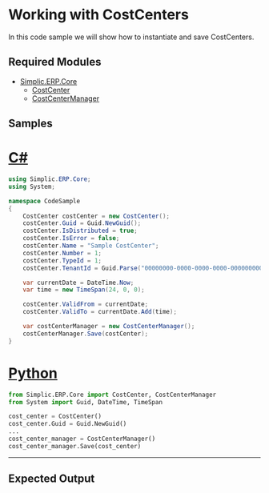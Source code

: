 # Working with CostCenters

In this code sample we will show how to instantiate and save CostCenters.

## Required Modules

- [Simplic.ERP.Core](xref:RefTest)
  - [CostCenter](xref:RefTest.Contact)
  - [CostCenterManager](xref:RefTest.ContactCollection)

## Samples

# [C#](#tab/tabcsharp)

```csharp
using Simplic.ERP.Core;
using System;

namespace CodeSample
{
    CostCenter costCenter = new CostCenter();
    costCenter.Guid = Guid.NewGuid();
    costCenter.IsDistributed = true;
    costCenter.IsError = false;
    costCenter.Name = "Sample CostCenter";
    costCenter.Number = 1;
    costCenter.TypeId = 1;
    costCenter.TenantId = Guid.Parse("00000000-0000-0000-0000-000000000002");

    var currentDate = DateTime.Now;
    var time = new TimeSpan(24, 0, 0);

    costCenter.ValidFrom = currentDate;
    costCenter.ValidTo = currentDate.Add(time);

    var costCenterManager = new CostCenterManager();
    costCenterManager.Save(costCenter);
}
```

# [Python](#tab/tabpython)

```python
from Simplic.ERP.Core import CostCenter, CostCenterManager
from System import Guid, DateTime, TimeSpan

cost_center = CostCenter()
cost_center.Guid = Guid.NewGuid()
...
cost_center_manager = CostCenterManager()
cost_center_manager.Save(cost_center)
```
***

## Expected Output
```
```
